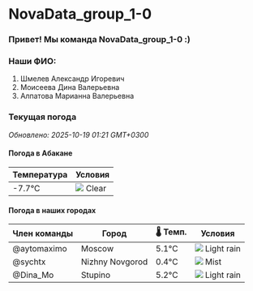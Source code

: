 # NovaData_group_1-0
### Привет! Мы команда NovaData_group_1-0 :)

### Наши ФИО:
1. Шмелев Александр Игоревич
2. Моисеева Дина Валерьевна
3. Алпатова Марианна Валерьевна

### Текущая погода
<!-- WEATHER:START -->
_Обновлено: 2025-10-19 01:21 GMT+0300_

#### Погода в Абакане

| Температура | Условия |
|-------------|----------|
| -7.7°C     | ![](https://cdn.weatherapi.com/weather/64x64/night/113.png) Clear |

#### Погода в наших городах

| Член команды  | Город               | 🌡️ Темп.  | Условия          |
|---------------|---------------------|-----------|--------------------|
| @aytomaximo    | Moscow              |    5.1°C | ![](https://cdn.weatherapi.com/weather/64x64/night/296.png) Light rain   |
| @sychtx        | Nizhny Novgorod     |    0.4°C | ![](https://cdn.weatherapi.com/weather/64x64/night/143.png) Mist         |
| @Dina_Mo       | Stupino             |    5.2°C | ![](https://cdn.weatherapi.com/weather/64x64/night/296.png) Light rain   |

<!-- WEATHER:END -->
